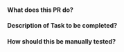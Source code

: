 #### What does this PR do?
#### Description of Task to be completed?
#### How should this be manually tested?